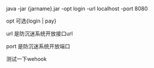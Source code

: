 java -jar {jarname}.jar -opt login -url localhost -port 8080

opt 可选{login | pay}

url 是防沉迷系统开放接口url

port 是防沉迷系统开放端口

测试一下wehook